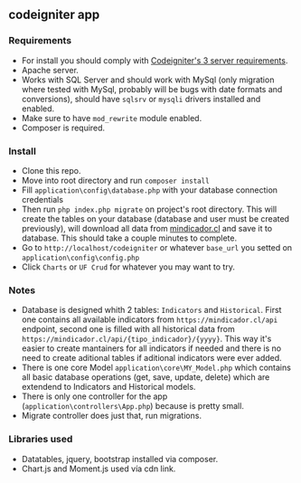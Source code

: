 ## codeigniter app

### Requirements
- For install you should comply with [Codeigniter's 3 server requirements](https://codeigniter.com/userguide3/general/requirements.html). 
- Apache server.
- Works with SQL Server and should work with MySql (only migration where tested with MySql, probably will be bugs with date formats and conversions), should have `sqlsrv` or `mysqli` drivers installed and enabled.
- Make sure to have `mod_rewrite` module enabled.
- Composer is required.

### Install
- Clone this repo.
- Move into root directory and run `composer install`
- Fill `application\config\database.php` with your database connection credentials
- Then run `php index.php migrate` on project's root directory. This will create the tables on your database (database and user must be created previously), will download all data from [mindicador.cl](https://mindicador.cl/) and save it to database. This should take a couple minutes to complete.
- Go to `http://localhost/codeigniter` or whatever `base_url` you setted on `application\config\config.php` 
- Click `Charts` or `UF Crud` for whatever you may want to try.

### Notes
- Database is designed whith 2 tables: `Indicators` and `Historical`. First one contains all available indicators from `https://mindicador.cl/api` endpoint, second one is filled with all historical data from `https://mindicador.cl/api/{tipo_indicador}/{yyyy}`. This way it's easier to create mantainers for all indicators if needed and there is no need to create aditional tables if aditional indicators were ever added.
- There is one core Model `application\core\MY_Model.php` which contains all basic database operations (get, save, update, delete) which are extendend to Indicators and Historical models.
- There is only one controller for the app (`application\controllers\App.php`) because is pretty small.
- Migrate controller does just that, run migrations.

### Libraries used
- Datatables, jquery, bootstrap installed via composer.
- Chart.js and Moment.js used vía cdn link.
